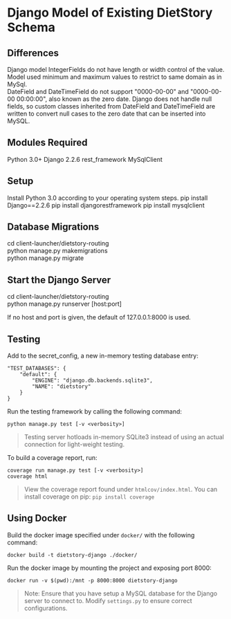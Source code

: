 # Django Model of Existing DietStory Schema  

## Differences    
Django model IntegerFields do not have length or width control of the value. Model used minimum and maximum values to restrict to same domain as in MySql.  
DateField and DateTimeField do not support "0000-00-00" and "0000-00-00 00:00:00", also known as the zero date. Django does not handle null fields, so custom classes inherited from DateField and DateTimeField are written to convert null cases to the zero date that can be inserted into MySQL.  


## Modules Required    
Python 3.0+
Django 2.2.6
rest_framework
MySqlClient

## Setup    
Install Python 3.0 according to your operating system steps.
pip install Django==2.2.6
pip install djangorestframework
pip install mysqlclient

## Database Migrations    
cd client-launcher/dietstory-routing  
python manage.py makemigrations  
python manage.py migrate  

## Start the Django Server    
cd client-launcher/dietstory-routing  
python manage.py runserver [host:port]  

If no host and port is given, the default of 127.0.0.1:8000 is used. 

## Testing
Add to the secret_config, a new in-memory testing database entry:
```
"TEST_DATABASES": {
	"default": {
		"ENGINE": "django.db.backends.sqlite3",
    	"NAME": "dietstory"
	}
}
```

Run the testing framework by calling the following command:

```
python manage.py test [-v <verbosity>]
```
> Testing server hotloads in-memory SQLite3 instead of using an actual connection for light-weight testing.

To build a coverage report, run:
```
coverage run manage.py test [-v <verbosity>]
coverage html
```
> View the coverage report found under `htmlcov/index.html`. You can install coverage on pip: `pip install coverage`

## Using Docker
Build the docker image specified under `docker/` with the following command:
```
docker build -t dietstory-django ./docker/
```

Run the docker image by mounting the project and exposing port 8000:
```
docker run -v $(pwd):/mnt -p 8000:8000 dietstory-django
```
> Note: Ensure that you have setup a MySQL database for the Django server to connect to. Modify `settings.py` to ensure correct configurations.



